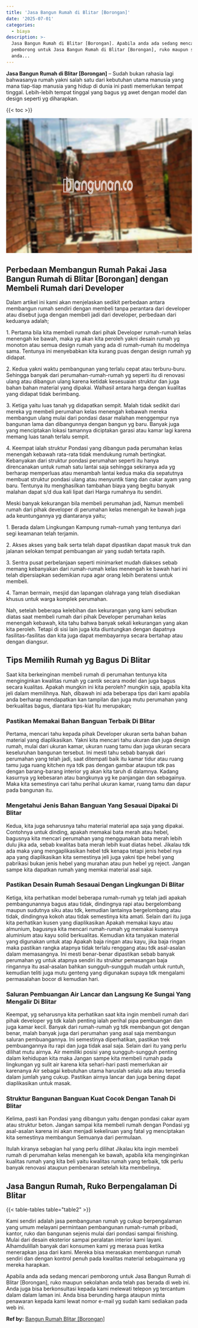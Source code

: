 ```yaml
---
title: 'Jasa Bangun Rumah di Blitar [Borongan]'
date: '2025-07-01'
categories:
  - biaya
description: >-
  Jasa Bangun Rumah di Blitar [Borongan]. Apabila anda ada sedang mencari
  pemborong untuk Jasa Bangun Rumah di Blitar [Borongan], ruko maupun sekolahan
  anda...
---
```


**Jasa Bangun Rumah di Blitar \[Borongan\]** – Sudah bukan rahasia lagi bahwasanya rumah yakni salah satu dari kebutuhan utama manusia yang mana tiap-tiap manusia yang hidup di dunia ini pasti memerlukan tempat tinggal. Lebih-lebih tempat tinggal yang bagus yg awet dengan model dan design seperti yg diharapkan.

{{< toc >}}

![Jasa Bangun Rumah di Blitar [Borongan]](/images/borong-bangunan-29.png)

## Perbedaan Membangun Rumah Pakai Jasa Bangun Rumah di Blitar \[Borongan\] dengan Membeli Rumah dari Developer

Dalam artikel ini kami akan menjelaskan sedikit perbedaan antara membangun rumah sendiri dengan membeli tanpa perantara dari developer atau disebut juga dengan membeli jadi dari developer, perbedaan dari keduanya adalah;

1\. Pertama bila kita membeli rumah dari pihak Developer rumah-rumah kelas menengah ke bawah, maka yg akan kita peroleh yakni desain rumah yg monoton atau semua design rumah yang ada di rumah-rumah itu modelnya sama. Tentunya ini menyebabkan kita kurang puas dengan design rumah yg didapat.

2\. Kedua yakni waktu pembangunan yang terlalu cepat atau terburu-buru. Sehingga banyak dari perumahan-rumah-rumah yg seperti itu di renovasi ulang atau dibangun ulang karena ketidak kesesuaian struktur dan juga bahan bahan material yang dipakai. Walhasil antara harga dengan kualitas yang didapat tidak berimbang.

3\. Ketiga yaitu luas tanah yg didapatkan sempit. Malah tidak sedikit dari mereka yg membeli perumahan kelas menengah kebawah mereka membangun ulang mulai dari pondasi dasar malahan menggempur nya bangunan lama dan dibangunnya dengan bangun yg baru. Banyak juga yang menciptakan lokasi tamannya diciptakan garasi atau kamar lagi karena memang luas tanah terlalu sempit.

4\. Keempat ialah struktur Pondasi yang dibangun pada perumahan kelas menengah kebawah rata-rata tidak mendukung rumah bertingkat. Kebanyakan dari struktur pondasi perumahan seperti itu hanya direncanakan untuk rumah satu lantai saja sehingga sekiranya ada yg berharap memperluas atau menambah lantai kedua maka dia sepatutnya membuat struktur pondasi ulang atau menyuntik tiang dan cakar ayam yang baru. Tentunya itu menghasilkan tambahan biaya yang begitu banyak malahan dapat s/d dua kali lipat dari Harga rumahnya itu sendiri.

Meski banyak kekurangan bila membeli perumahan jadi, Namun membeli rumah dari pihak developer di perumahan kelas menengah ke bawah juga ada keuntungannya yg diantaranya yaitu;

1\. Berada dalam Lingkungan Kampung rumah-rumah yang tentunya dari segi keamanan telah terjamin.

2\. Akses akses yang baik serta telah dapat dipastikan dapat masuk truk dan jalanan selokan tempat pembuangan air yang sudah tertata rapih.

3\. Sentra pusat perbelanjaan seperti minimarket mudah diakses sebab memang kebanyakan dari rumah-rumah kelas menengah ke bawah hari ini telah dipersiapkan sedemikian rupa agar orang lebih beratensi untuk membeli.

4\. Taman bermain, mesjid dan lapangan olahraga yang telah disediakan khusus untuk warga komplek perumahan.

Nah, setelah beberapa kelebihan dan kekurangan yang kami sebutkan diatas saat membeli rumah dari pihak Developer perumahan kelas menengah kebawah, kita tahu bahwa banyak sekali kekurangan yang akan kita peroleh. Tetapi di sisi lain juga kita diuntungkan dengan dapatnya fasilitas-fasilitas dan kita juga dapat membayarnya secara bertahap atau dengan diangsur.

## Tips Memilih Rumah yg Bagus Di Blitar

Saat kita berkeinginan membeli rumah di perumahan tentunya kita menginginkan kwalitas rumah yg cantik secara model dan juga bagus secara kualitas. Apakah mungkin ini kita peroleh? mungkin saja, apabila kita jeli dalam memilihnya. Nah, dibawah ini ada beberapa tips dari kami apabila anda berharap mendapatkan kan tampilan dan juga mutu perumahan yang berkualitas bagus, diantara tips-kiat Itu merupakan;

### Pastikan Memakai Bahan Banguan Terbaik Di Blitar

Pertama, mencari tahu kepada pihak Developer ukuran serta bahan bahan material yang diaplikasikan. Yakni kita mencari tahu ukuran dan juga design rumah, mulai dari ukuran kamar, ukuran ruang tamu dan juga ukuran secara keseluruhan bangunan tersebut. Ini mesti tahu sebab banyak dari perumahan yang telah jadi, saat ditempati baik itu kamar tidur atau ruang tamu juga ruang kitchen nya tdk pas dengan gambar ataupun tdk pas dengan barang-barang interior yg akan kita taruh di dalamnya. Kadang kasurnya yg kebesaran atau bangkunya yg ke panjangan dan sebagainya. Maka kita semestinya cari tahu perihal ukuran kamar, ruang tamu dan dapur pada bangunan itu.

### Mengetahui Jenis Bahan Banguan Yang Sesauai Dipakai Di Blitar

Kedua, kita juga seharusnya tahu material material apa saja yang dipakai. Contohnya untuk dinding, apakah memakai bata merah atau hebel, bagusnya kita mencari perumahan yang menggunakan bata merah lebih dulu jika ada, sebab kwalitas bata merah lebih kuat diatas hebel. Jikalau tdk ada maka yang mengaplikasikan hebel tdk kenapa tetapi jenis hebel nya apa yang diaplikasikan kita semestinya jeli juga yakni tipe hebel yang pabrikasi bukan jenis hebel yang murahan atau pun hebel yg reject. Jangan sampe kita dapatkan rumah yang memkai material asal saja.

### Pastikan Desain Rumah Sesauai Dengan Lingkungan Di Blitar

Ketiga, kita perhatikan model beberapa rumah-rumah yg telah jadi apakah pembangunannya bagus atau tidak, dindingnya rapi atau bergelombang maupun sudutnya siku atau tdk, kemudian lantainya bergelombang atau tidak, dindingnya kokoh atau tidak semestinya kita amati. Selain dari itu juga kita perhatikan kusen yang diaplikasikan Apakah memakai kayu atau almunium, bagusnya kita mencari rumah-rumah yg memakai kusennya aluminium atau kayu solid berkualitas. Kemudian kita tanyakan material yang digunakan untuk atap Apakah baja ringan atau kayu, jika baja ringan maka pastikan rangka atapnya tidak terlalu renggang atau tdk asal-asalan dalam memasangnya. Ini mesti benar-benar dipastikan sebab banyak perumahan yg untuk atapnya sendiri itu struktur pemasangan baja ringannya itu asal-asalan bahkan sungguh-sungguh mudah untuk runtuh, kemudian teliti juga mutu genteng yang digunakan supaya tdk mengalami permasalahan bocor di kemudian hari.

### Saluran Pembuangan Air Lancar dan Langsung Ke Sungai Yang Mengalir Di Blitar

Keempat, yg seharusnya kita perhatikan saat kita ingin membeli rumah dari pihak developer yg tdk kalah penting ialah perihal pipa pembuangan dan juga kamar kecil. Banyak dari rumah-rumah yg tdk membangun got dengan benar, malah banyak juga dari perumahan yang asal saja membangun saluran pembuangannya. Ini semestinya diperhatikan, pastikan trek pembuangannya itu rapi dan juga tidak asal saja. Selain dari itu yang perlu dilihat mutu airnya. Air memiliki posisi yang sungguh-sungguh penting dalam kehidupan kita maka Jangan sampe kita membeli rumah pada lingkungan yg sulit air karena kita sehari-hari pasti memerlukan air karenanya Air sebagai kebutuhan utama haruslah selalu ada atau tersedia dalam jumlah yang cukup. Pastikan airnya lancar dan juga bening dapat diaplikasikan untuk masak.

### Struktur Bangunan Banguan Kuat Cocok Dengan Tanah Di Blitar

Kelima, pasti kan Pondasi yang dibangun yaitu dengan pondasi cakar ayam atau struktur beton. Jangan sampai kita membeli rumah dengan Pondasi yg asal-asalan karena ini akan menjadi kekeliruan yang fatal yg menciptakan kita semestinya membangun Semuanya dari permulaan.

Itulah kiranya sebagian hal yang perlu dilihat Jikalau kita ingin membeli rumah di perumahan kelas menengah ke bawah, apabila kita menginginkan kualitas rumah yang kita beli yaitu kwalitas rumah yang terbaik, tdk perlu banyak renovasi ataupun pembenaran setelah kita membelinya.

## Jasa Bangun Rumah, Ruko Berpengalaman Di Blitar

{{< table-tables table="table2" >}}

Kami sendiri adalah jasa pembangunan rumah yg cukup berpengalaman yang umum melayani permintaan pembangunan rumah-rumah pribadi, kantor, ruko dan bangunan sejenis mulai dari pondasi sampai finishing. Mulai dari desain eksterior sampai peralatan interior kami layani. Alhamdulillah banyak dari konsumen kami yg merasa puas ketika menerapkan jasa dari kami. Mereka bisa merasakan membangun rumah sendiri dan dengan kontrol penuh pada kwalitas material sebagaimana yg mereka harapkan.

Apabila anda ada sedang mencari pemborong untuk Jasa Bangun Rumah di Blitar \[Borongan\], ruko maupun sekolahan anda telah pas berada di web ini. Anda juga bisa berkonsultasi kepada kami melewati telepon yg tercantum dalam dalam laman ini. Anda bisa berunding harga ataupun minta penawaran kepada kami lewat nomor e-mail yg sudah kami sediakan pada web ini.

**Ref by:** [Bangun Rumah Blitar [Borongan]](https://id.wikipedia.org/wiki/Bangun)

